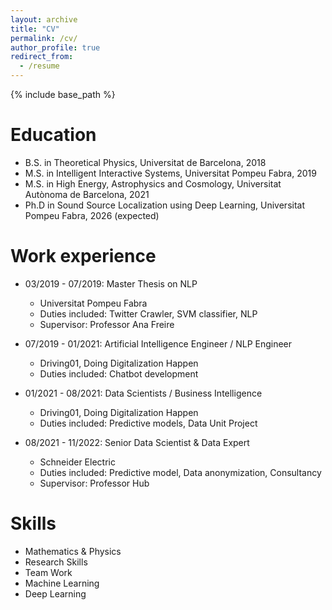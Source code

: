 ```yaml
---
layout: archive
title: "CV"
permalink: /cv/
author_profile: true
redirect_from:
  - /resume
---
```


{% include base_path %}

Education
======
* B.S. in Theoretical Physics, Universitat de Barcelona, 2018
* M.S. in Intelligent Interactive Systems, Universitat Pompeu Fabra, 2019
* M.S. in High Energy, Astrophysics and Cosmology, Universitat Autònoma de Barcelona, 2021
* Ph.D in Sound Source Localization using Deep Learning, Universitat Pompeu Fabra, 2026 (expected)

Work experience
======
* 03/2019 - 07/2019: Master Thesis on NLP
  * Universitat Pompeu Fabra
  * Duties included: Twitter Crawler, SVM classifier, NLP
  * Supervisor: Professor Ana Freire

* 07/2019 - 01/2021: Artificial Intelligence Engineer / NLP Engineer
  * Driving01, Doing Digitalization Happen
  * Duties included: Chatbot development

* 01/2021 - 08/2021: Data Scientists / Business Intelligence
  * Driving01, Doing Digitalization Happen
  * Duties included: Predictive models, Data Unit Project

* 08/2021 - 11/2022: Senior Data Scientist & Data Expert
  * Schneider Electric
  * Duties included: Predictive model, Data anonymization, Consultancy
  * Supervisor: Professor Hub
  
Skills
======
* Mathematics & Physics
* Research Skills
* Team Work
* Machine Learning
* Deep Learning

<!-- Publications
======
  <ul>{% for post in site.publications %}
    {% include archive-single-cv.html %}
  {% endfor %}</ul>
  
Talks
======
  <ul>{% for post in site.talks %}
    {% include archive-single-talk-cv.html %}
  {% endfor %}</ul>
  
Teaching
======
  <ul>{% for post in site.teaching %}
    {% include archive-single-cv.html %}
  {% endfor %}</ul>
  
Service and leadership
======
* Currently signed in to 43 different slack teams
 -->